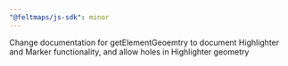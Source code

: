 ```yaml
---
"@feltmaps/js-sdk": minor
---
```


Change documentation for getElementGeoemtry to document Highlighter and Marker functionality, and allow holes in Highlighter geometry
